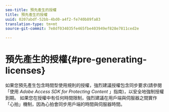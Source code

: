 ```yaml
---
seo-title: 預先產生的授權
title: 預先產生的授權
uuid: 0207abdf-52bb-4bd0-a4f2-fe740b89fa83
translation-type: tm+mt
source-git-commit: 7e8df034035fe465fbe403949ef828e7811ced2e

---
```



# 預先產生的授權{#pre-generating-licenses}

如果您預先產生包含時間型使用規則的授權，強烈建議授權包含同步要求(請參閱「使用 *Adobe Access SDK for Protecting Content* 」指南)，以安全地強制授權到期。 如果您在授權中有任何時間限制，強烈建議在用戶端與伺服器之間實作「心拍」機制，因為心拍會同步用戶端的時間與伺服器時間。
